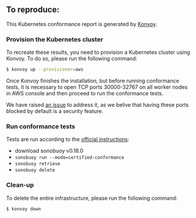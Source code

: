 ## To reproduce:

This Kubernetes conformance report is generated by [Konvoy](https://docs.d2iq.com/ksphere/konvoy/).

### Provision the Kubernetes cluster

To recreate these results, you need to provision a Kubernetes cluster using Konvoy.
To do so, please run the following command:

```bash
$ konvoy up --provisioner=aws
```

Once Konvoy finishes the installation, but before running conformance tests, it is necessary to open TCP ports 30000-32767 on all worker nodes in AWS console and then proceed to run the conformance tests.

We have raised [an issue](https://github.com/kubernetes/kubernetes/issues/90764) to address it, as we belive that having these ports blocked by default is a security feature.

### Run conformance tests

Tests are run according to the [official instructions](https://github.com/cncf/k8s-conformance/blob/master/instructions.md):
* download sonobuoy v0.18.0
* `sonobuoy run --mode=certified-conformance`
* `sonobuoy retrieve`
* `sonobuoy delete`

### Clean-up

To delete the entire infrastructure, please run the following command:

```bash
$ konvoy down
```
